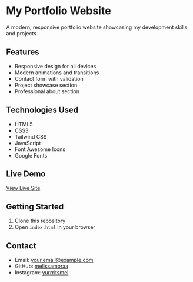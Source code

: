 # My Portfolio Website

A modern, responsive portfolio website showcasing my development skills and projects.

## Features
- Responsive design for all devices
- Modern animations and transitions
- Contact form with validation
- Project showcase section
- Professional about section

## Technologies Used
- HTML5
- CSS3
- Tailwind CSS
- JavaScript
- Font Awesome Icons
- Google Fonts

## Live Demo
[View Live Site](http://127.0.0.1:5500/index.html)

## Getting Started
1. Clone this repository
2. Open `index.html` in your browser

## Contact
- Email: your.email@example.com
- GitHub: [melissamoraa](https://github.com/melissamoraa)
- Instagram: [yurrritsmel](https://instagram.com/yurrritsmel)